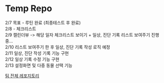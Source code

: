 Temp Repo
====
2/7 목표 - 루틴 완료 (최종테스트 후 완료)  
2/8 - 체크리스트  
2/9 캘린더뷰 -> 해당 일자 체크리스트 보이기 + 일상, 진단 기록 리스트 보여주기 진행 중...  
2/10 리스트 보여주기 한 후 일상, 진단 기록 작성 로직 예정  
2/11 일상, 진단 작성 기록 기능 구현    
2/12 일상 기록 수정 기능 구현  
2/13 설정화면 및 다중 동물 선택 기능    
  
[팀 전체 레포지토리](https://github.com/Sxbxn/Furry_Friends/tree/android)  
